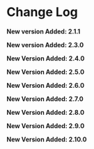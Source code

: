 # Change Log

**New version Added: 2.1.1**

**New version Added: 2.3.0**

**New Version Added: 2.4.0**

**New Version Added: 2.5.0**

**New Version Added: 2.6.0**

**New Version Added: 2.7.0**

**New Version Added: 2.8.0**

**New Version Added: 2.9.0**

**New Version Added: 2.10.0**

